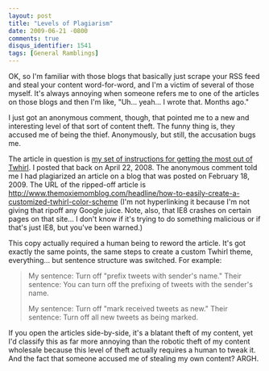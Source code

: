 ```yaml
---
layout: post
title: "Levels of Plagiarism"
date: 2009-06-21 -0800
comments: true
disqus_identifier: 1541
tags: [General Ramblings]
---
```

OK, so I'm familiar with those blogs that basically just scrape your RSS
feed and steal your content word-for-word, and I'm a victim of several
of those myself. It's always annoying when someone refers me to one of
the articles on those blogs and then I'm like, "Uh... yeah... I wrote
that. Months ago."

I just got an anonymous comment, though, that pointed me to a new and
interesting level of that sort of content theft. The funny thing is,
they accused me of being the thief. Anonymously, but still, the
accusation bugs me.

The article in question is [my set of instructions for getting the most
out of Twhirl](/archive/2008/04/22/getting-the-most-from-twhirl.aspx). I
posted that back on April 22, 2008. The anonymous comment told me I had
plagiarized an article on a blog that was posted on February 18, 2009.
The URL of the ripped-off article is
http://www.themoxiemomblog.com/headline/how-to-easily-create-a-customized-twhirl-color-scheme
(I'm not hyperlinking it because I'm not giving that ripoff any Google
juice. Note, also, that IE8 crashes on certain pages on that site... I
don't know if it's trying to do something malicious or if that's just
IE8, but you've been warned.)

This copy actually required a human being to reword the article. It's
got exactly the same points, the same steps to create a custom Twhirl
theme, everything... but sentence structure was switched. For example:

> My sentence: Turn off "prefix tweets with sender's name."
>  Their sentence: You can turn off the prefixing of tweets with the
> sender's name.
>
> My sentence: Turn off "mark received tweets as new."
>  Their sentence: Turn off all new tweets as being marked.

If you open the articles side-by-side, it's a blatant theft of my
content, yet I'd classify this as far more annoying than the robotic
theft of my content wholesale because this level of theft actually
requires a human to tweak it. And the fact that someone accused me of
stealing my own content? ARGH.

